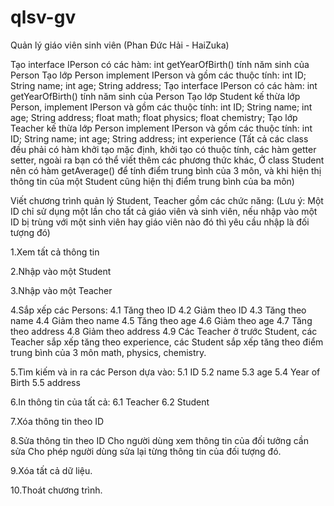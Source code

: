 # qlsv-gv
Quản lý giáo viên sinh viên
(Phan Đức Hải - HaiZuka)

Tạo interface IPerson có các hàm:
int getYearOfBirth() tính năm sinh của Person
Tạo lớp Person implement IPerson và gồm các thuộc tính:
int ID;
String name;
int age;
String address;
Tạo interface IPerson có các hàm:
int getYearOfBirth() tính năm sinh của Person
Tạo lớp Student kế thừa lớp Person, implement IPerson và gồm các thuộc tính:
int ID;
String name;
int age;
String address;
float math;
float physics;
float chemistry;
Tạo lớp Teacher kế thừa lớp Person implement IPerson và gồm các thuộc tính:
int ID;
String name;
int age;
String address;
int experience
(Tất cả các class đều phải có hàm khởi tạo mặc định, khởi tạo có thuộc tính, các hàm getter setter, ngoài ra bạn có thể viết thêm các phương thức khác, Ở class Student nên có hàm getAverage() để tính điểm trung bình của 3 môn, và khi hiện thị thông tin của một Student cũng hiện thị điểm trung bình của ba môn)

Viết chương trình quản lý Student, Teacher gồm các chức năng:
(Lưu ý: Một ID chỉ sử dụng một lần cho tất cả giáo viên và sinh viên, nếu nhập vào một ID bị trùng với một sinh viên hay giáo viên nào đó thì yêu cầu nhập là đối tượng đó)

1.Xem tất cả thông tin

2.Nhập vào một Student

3.Nhập vào một Teacher

4.Sắp xếp các Persons:
4.1 Tăng theo ID
4.2 Giảm theo ID
4.3 Tăng theo name
4.4 Giảm theo name
4.5 Tăng theo age
4.6 Giảm theo age
4.7 Tăng theo address
4.8 Giảm theo address
4.9 Các Teacher ở trước Student, các Teacher sắp xếp tăng theo experience, các Student sắp xếp tăng theo điểm trung bình của 3 môn math, physics, chemistry.

5.Tìm kiếm và in ra các Person dựa vào:
5.1 ID
5.2 name
5.3 age
5.4 Year of Birth
5.5 address

6.In thông tin của tất cả:
6.1 Teacher
6.2 Student

7.Xóa thông tin theo ID

8.Sửa thông tin theo ID
Cho người dùng xem thông tin của đối tưởng cần sửa
Cho phép người dùng sửa lại từng thông tin của đối tượng đó.

9.Xóa tất cả dữ liệu.

10.Thoát chương trình.
